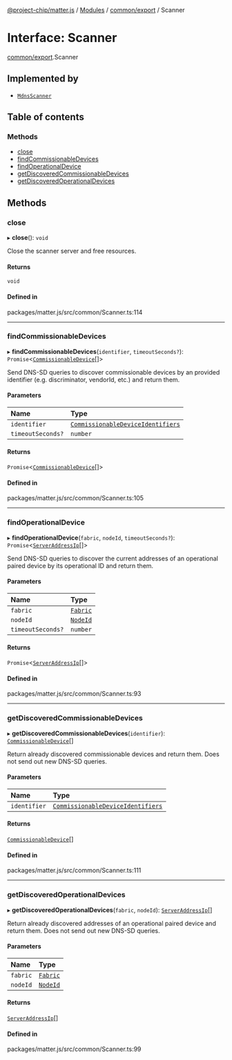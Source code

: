 [@project-chip/matter.js](../README.md) / [Modules](../modules.md) / [common/export](../modules/common_export.md) / Scanner

# Interface: Scanner

[common/export](../modules/common_export.md).Scanner

## Implemented by

- [`MdnsScanner`](../classes/mdns_export.MdnsScanner.md)

## Table of contents

### Methods

- [close](common_export.Scanner.md#close)
- [findCommissionableDevices](common_export.Scanner.md#findcommissionabledevices)
- [findOperationalDevice](common_export.Scanner.md#findoperationaldevice)
- [getDiscoveredCommissionableDevices](common_export.Scanner.md#getdiscoveredcommissionabledevices)
- [getDiscoveredOperationalDevices](common_export.Scanner.md#getdiscoveredoperationaldevices)

## Methods

### close

▸ **close**(): `void`

Close the scanner server and free resources.

#### Returns

`void`

#### Defined in

packages/matter.js/src/common/Scanner.ts:114

___

### findCommissionableDevices

▸ **findCommissionableDevices**(`identifier`, `timeoutSeconds?`): `Promise`<[`CommissionableDevice`](../modules/common_export.md#commissionabledevice)[]\>

Send DNS-SD queries to discover commissionable devices by an provided identifier (e.g. discriminator,
vendorId, etc.) and return them.

#### Parameters

| Name | Type |
| :------ | :------ |
| `identifier` | [`CommissionableDeviceIdentifiers`](../modules/common_export.md#commissionabledeviceidentifiers) |
| `timeoutSeconds?` | `number` |

#### Returns

`Promise`<[`CommissionableDevice`](../modules/common_export.md#commissionabledevice)[]\>

#### Defined in

packages/matter.js/src/common/Scanner.ts:105

___

### findOperationalDevice

▸ **findOperationalDevice**(`fabric`, `nodeId`, `timeoutSeconds?`): `Promise`<[`ServerAddressIp`](../modules/common_export.md#serveraddressip)[]\>

Send DNS-SD queries to discover the current addresses of an operational paired device by its operational ID
and return them.

#### Parameters

| Name | Type |
| :------ | :------ |
| `fabric` | [`Fabric`](../classes/fabric_export.Fabric.md) |
| `nodeId` | [`NodeId`](../modules/datatype_export.md#nodeid) |
| `timeoutSeconds?` | `number` |

#### Returns

`Promise`<[`ServerAddressIp`](../modules/common_export.md#serveraddressip)[]\>

#### Defined in

packages/matter.js/src/common/Scanner.ts:93

___

### getDiscoveredCommissionableDevices

▸ **getDiscoveredCommissionableDevices**(`identifier`): [`CommissionableDevice`](../modules/common_export.md#commissionabledevice)[]

Return already discovered commissionable devices and return them. Does not send out new DNS-SD queries.

#### Parameters

| Name | Type |
| :------ | :------ |
| `identifier` | [`CommissionableDeviceIdentifiers`](../modules/common_export.md#commissionabledeviceidentifiers) |

#### Returns

[`CommissionableDevice`](../modules/common_export.md#commissionabledevice)[]

#### Defined in

packages/matter.js/src/common/Scanner.ts:111

___

### getDiscoveredOperationalDevices

▸ **getDiscoveredOperationalDevices**(`fabric`, `nodeId`): [`ServerAddressIp`](../modules/common_export.md#serveraddressip)[]

Return already discovered addresses of an operational paired device and return them. Does not send out new
DNS-SD queries.

#### Parameters

| Name | Type |
| :------ | :------ |
| `fabric` | [`Fabric`](../classes/fabric_export.Fabric.md) |
| `nodeId` | [`NodeId`](../modules/datatype_export.md#nodeid) |

#### Returns

[`ServerAddressIp`](../modules/common_export.md#serveraddressip)[]

#### Defined in

packages/matter.js/src/common/Scanner.ts:99
